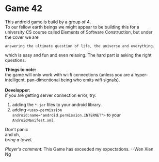 #  Game 42

This android game is build by a group of 4.<br>
To our fellow earth beings we might appear to be building this for a university CS course called Elements of Software Construction, 
but under the cover we are <p>`answering the ultimate question of life, the universe and everything.`</p>

which is easy and fun and even relaxing. The hard part is asking the right questions.

<strong>Things to note:</strong><br>
the game will only work with wi-fi connections (unless you are a hyper-intelligent, pan-dimentional being
who emits wifi signals).
<br><br>
<strong>Developper:</strong><br>
if you are getting server connection error, 
try:<br>
1. adding the <code>*.jar</code> files to your android library.<br>
2. adding <code>\<uses-permission android:name="android.permission.INTERNET"\></code> to your <code>AndroidManifest.xml</code>.

Don't panic<br>
and oh,<br>
<em>bring a towel.</em>

<em>Player's comment:</em>
This Game has exceeded my expectations. --Wen Xian Ng
